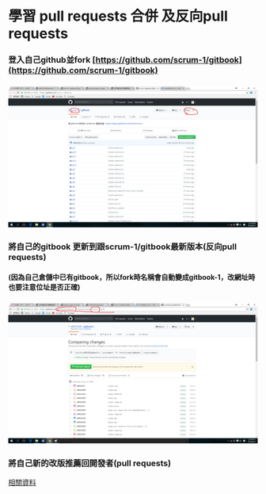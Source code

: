 # 學習 pull requests 合併 及反向pull requests

### 登入自己github並fork [https://github.com/scrum-1/gitbook](https://github.com/scrum-1/gitbook)

### ![](/assets/123.png)

### 將自己的gitbook 更新到跟scrum-1/gitbook最新版本\(反向pull requests\)

#### \(因為自己倉儲中已有gitbook，所以fork時名稱會自動變成gitbook-1，改網址時也要注意位址是否正確\)

### ![](/assets/反向-1.png)

### 將自己新的改版推薦回開發者\(pull requests\)





[相關資料](https://git-scm.com/book/zh-tw/v2/GitHub-%E5%8F%83%E8%88%87%E4%B8%80%E5%80%8B%E5%B0%88%E6%A1%88)

